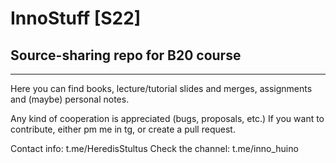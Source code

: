 # InnoStuff [S22]
## Source-sharing repo for B20 course
-----------------------------------------------------------

Here you can find books, lecture/tutorial slides and merges, assignments and (maybe) personal notes.

Any kind of cooperation is appreciated (bugs, proposals, etc.)
If you want to contribute, either pm me in tg, or create a pull request.

Contact info: t.me/HeredisStultus
Check the channel: t.me/inno_huino
